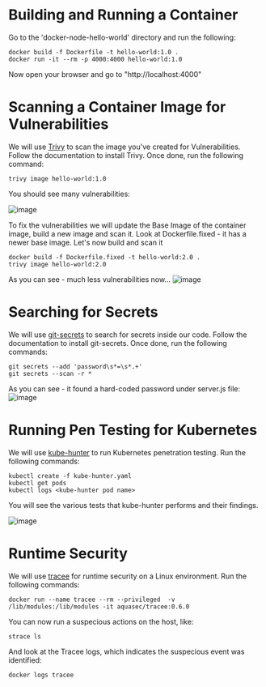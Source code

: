 # Building and Running a Container

Go to the 'docker-node-hello-world' directory and run the following:

```
docker build -f Dockerfile -t hello-world:1.0 .
docker run -it --rm -p 4000:4000 hello-world:1.0
```
Now open your browser and go to "http://localhost:4000"

# Scanning a Container Image for Vulnerabilities

We will use [Trivy](https://github.com/aquasecurity/trivy) to scan the image you've created for Vulnerabilities.
Follow the documentation to install Trivy. Once done, run the following command:

```
trivy image hello-world:1.0
```
You should see many vulnerabilities:

![image](https://user-images.githubusercontent.com/3126261/152911159-aebab708-cb9f-4944-9361-9d1f704ce2ed.png)

To fix the vulnerabilities we will update the Base Image of the container image, build a new image and scan it.
Look at Dockerfile.fixed - it has a newer base image.
Let's now build and scan it

```
docker build -f Dockerfile.fixed -t hello-world:2.0 .
trivy image hello-world:2.0
```
As you can see - much less vulnerabilities now...
![image](https://user-images.githubusercontent.com/3126261/152911391-dd72a33d-50c4-4962-bb06-6f267678aea8.png)

# Searching for Secrets

We will use [git-secrets](https://github.com/awslabs/git-secrets) to search for secrets inside our code.
Follow the documentation to install git-secrets. Once done, run the following commands:


```
git secrets --add 'password\s*=\s*.+'
git secrets --scan -r *
```
As you can see - it found a hard-coded password under server.js file:
![image](https://user-images.githubusercontent.com/3126261/152911749-c1fe03a2-e8c5-44dc-975e-a3e331dd1446.png)

# Running Pen Testing for Kubernetes

We will use [kube-hunter](https://github.com/aquasecurity/kube-hunter) to run Kubernetes penetration testing.
Run the following commands:

```
kubectl create -f kube-hunter.yaml
kubectl get pods
kubectl logs <kube-hunter pod name>
```

You will see the various tests that kube-hunter performs and their findings.

![image](https://user-images.githubusercontent.com/3126261/152920158-1e08f65d-d7f3-4396-91af-45e82fb30c3b.png)

# Runtime Security

We will use [tracee](https://github.com/aquasecurity/tracee) for runtime security on a Linux environment.
Run the following commands:

```
docker run --name tracee --rm --privileged  -v /lib/modules:/lib/modules -it aquasec/tracee:0.6.0
```

You can now run a suspecious actions on the host, like:

```
strace ls
```

And look at the Tracee logs, which indicates the suspecious event was identified:
```
docker logs tracee
```

